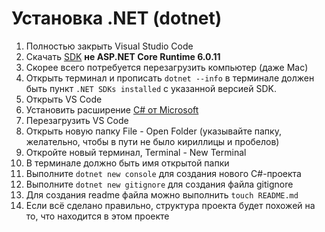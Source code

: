 # Установка .NET (dotnet)
1. Полностью закрыть Visual Studio Code
2. Скачать [SDK](https://dotnet.microsoft.com/en-us/download) **не ASP.NET Core Runtime 6.0.11**
3. Скорее всего потребуется перезагрузить компьютер (даже Mac)
4. Открыть терминал и прописать `dotnet --info` в терминале должен быть пункт `.NET SDKs installed` с указанной версией SDK.
5. Открыть VS Code
6. Установить расширение [C# от Microsoft](https://marketplace.visualstudio.com/items?itemName=ms-dotnettools.csharp)
7. Перезагрузить VS Code
8. Открыть новую папку File - Open Folder (указывайте папку, желательно, чтобы в пути не было кириллицы и пробелов)
9. Откройте новый терминал, Terminal - New Terminal
10. В терминале должно быть имя открытой папки
11. Выполните `dotnet new console` для создания нового C#-проекта
12. Выполните `dotnet new gitignore` для создания файла gitignore
13. Для создания readme файла можно выполнить `touch README.md`
14. Если всё сделано правильно, структура проекта будет похожей на то, что находится в этом проекте
